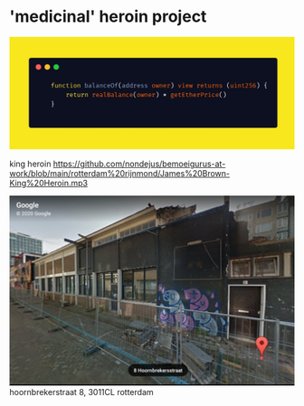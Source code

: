 # 'medicinal' heroin project

![](https://github.com/nondejus/bemoeigurus-at-work/blob/main/rotterdam%20rijnmond/IMG_20201210_140405.jpg)

king heroin https://github.com/nondejus/bemoeigurus-at-work/blob/main/rotterdam%20rijnmond/James%20Brown-King%20Heroin.mp3

![](https://github.com/nondejus/bemoeigurus-at-work/blob/main/rotterdam%20rijnmond/ArtBoard%20Image%20(105).jpg)
hoornbrekerstraat 8, 3011CL rotterdam
